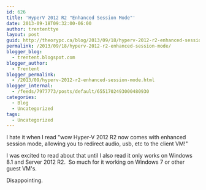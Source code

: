 ```yaml
---
id: 626
title: 'HyperV 2012 R2 "Enhanced Session Mode"'
date: 2013-09-18T09:32:00-06:00
author: trententtye
layout: post
guid: http://theorypc.ca/blog/2013/09/18/hyperv-2012-r2-enhanced-session-mode/
permalink: /2013/09/18/hyperv-2012-r2-enhanced-session-mode/
blogger_blog:
  - trentent.blogspot.com
blogger_author:
  - Trentent
blogger_permalink:
  - /2013/09/hyperv-2012-r2-enhanced-session-mode.html
blogger_internal:
  - /feeds/7977773/posts/default/6551702493000480930
categories:
  - Blog
  - Uncategorized
tags:
  - Uncategorized
---
```

I hate it when I read "wow Hyper-V 2012 R2 now comes with enhanced session mode, allowing you to redirect audio, usb, etc to the client VM!"

I was excited to read about that until I also read it only works on Windows 8.1 and Server 2012 R2. &nbsp;So much for it working on Windows 7 or other guest VM's.

Disappointing.

<!-- AddThis Advanced Settings generic via filter on the_content -->

<!-- AddThis Share Buttons generic via filter on the_content -->